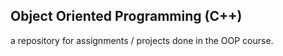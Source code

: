 ## Object Oriented Programming (C++)
a repository for assignments / projects done in the OOP course.
